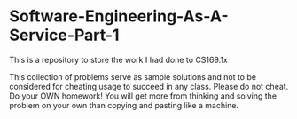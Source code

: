 Software-Engineering-As-A-Service-Part-1
========================================

This is a repository to store the work I had done to CS169.1x

This collection of problems serve as sample solutions and not to be considered for cheating usage to succeed in any class.  Please do not cheat.  Do your OWN homework!  You will get more from thinking and solving the problem on your own than copying and pasting like a machine.

